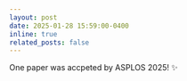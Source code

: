 ```yaml
---
layout: post
date: 2025-01-28 15:59:00-0400
inline: true
related_posts: false
---
```


One paper was accpeted by ASPLOS 2025! :sparkles:
